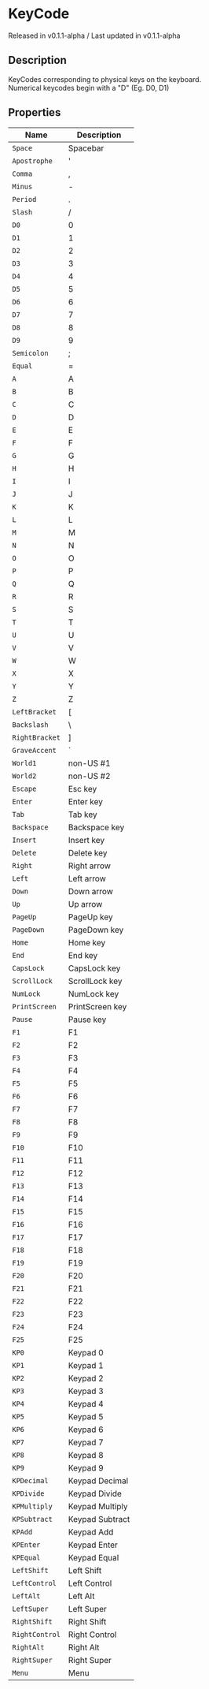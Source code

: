 # KeyCode
<div class = "classInfo">
    Released in v0.1.1-alpha / Last updated in v0.1.1-alpha
</div>

## Description
KeyCodes corresponding to physical keys on the keyboard. <br>
Numerical keycodes begin with a "D" (Eg. D0, D1)

## Properties
| Name           | Description     |
|----------------|-----------------|
| `Space`        | Spacebar        |
| `Apostrophe`   | '               |
| `Comma`        | ,               |
| `Minus`        | -               |
| `Period`       | .               |
| `Slash`        | /               |
| `D0`           | 0               |
| `D1`           | 1               |
| `D2`           | 2               |
| `D3`           | 3               |
| `D4`           | 4               |
| `D5`           | 5               |
| `D6`           | 6               |
| `D7`           | 7               |
| `D8`           | 8               |
| `D9`           | 9               |
| `Semicolon`    | ;               |
| `Equal`        | =               |
| `A`            | A               |
| `B`            | B               |
| `C`            | C               |
| `D`            | D               |
| `E`            | E               |
| `F`            | F               |
| `G`            | G               |
| `H`            | H               |
| `I`            | I               |
| `J`            | J               |
| `K`            | K               |
| `L`            | L               |
| `M`            | M               |
| `N`            | N               |
| `O`            | O               |
| `P`            | P               |
| `Q`            | Q               |
| `R`            | R               |
| `S`            | S               |
| `T`            | T               |
| `U`            | U               |
| `V`            | V               |
| `W`            | W               |
| `X`            | X               |
| `Y`            | Y               |
| `Z`            | Z               |
| `LeftBracket`  | [               |
| `Backslash`    | \               |
| `RightBracket` | ]               |
| `GraveAccent`  | `               |
| `World1`       | non-US #1       |
| `World2`       | non-US #2       |
| `Escape`       | Esc key         |
| `Enter`        | Enter key       |
| `Tab`          | Tab key         |
| `Backspace`    | Backspace key   |
| `Insert`       | Insert key      |
| `Delete`       | Delete key      |
| `Right`        | Right arrow     |
| `Left`         | Left arrow      |
| `Down`         | Down arrow      |
| `Up`           | Up arrow        |
| `PageUp`       | PageUp key      |
| `PageDown`     | PageDown key    |
| `Home`         | Home key        |
| `End`          | End key         |
| `CapsLock`     | CapsLock key    |
| `ScrollLock`   | ScrollLock key  |
| `NumLock`      | NumLock key     |
| `PrintScreen`  | PrintScreen key |
| `Pause`        | Pause key       |
| `F1`           | F1              |
| `F2`           | F2              |
| `F3`           | F3              |
| `F4`           | F4              |
| `F5`           | F5              |
| `F6`           | F6              |
| `F7`           | F7              |
| `F8`           | F8              |
| `F9`           | F9              |
| `F10`          | F10             |
| `F11`          | F11             |
| `F12`          | F12             |
| `F13`          | F13             |
| `F14`          | F14             |
| `F15`          | F15             |
| `F16`          | F16             |
| `F17`          | F17             |
| `F18`          | F18             |
| `F19`          | F19             |
| `F20`          | F20             |
| `F21`          | F21             |
| `F22`          | F22             |
| `F23`          | F23             |
| `F24`          | F24             |
| `F25`          | F25             |
| `KP0`          | Keypad 0        |
| `KP1`          | Keypad 1        |
| `KP2`          | Keypad 2        |
| `KP3`          | Keypad 3        |
| `KP4`          | Keypad 4        |
| `KP5`          | Keypad 5        |
| `KP6`          | Keypad 6        |
| `KP7`          | Keypad 7        |
| `KP8`          | Keypad 8        |
| `KP9`          | Keypad 9        |
| `KPDecimal`    | Keypad Decimal  |
| `KPDivide`     | Keypad Divide   |
| `KPMultiply`   | Keypad Multiply |
| `KPSubtract`   | Keypad Subtract |
| `KPAdd`        | Keypad Add      |
| `KPEnter`      | Keypad Enter    |
| `KPEqual`      | Keypad Equal    |
| `LeftShift`    | Left Shift      |
| `LeftControl`  | Left Control    |
| `LeftAlt`      | Left Alt        |
| `LeftSuper`    | Left Super      |
| `RightShift`   | Right Shift     |
| `RightControl` | Right Control   |
| `RightAlt`     | Right Alt       |
| `RightSuper`   | Right Super     |
| `Menu`         | Menu            |